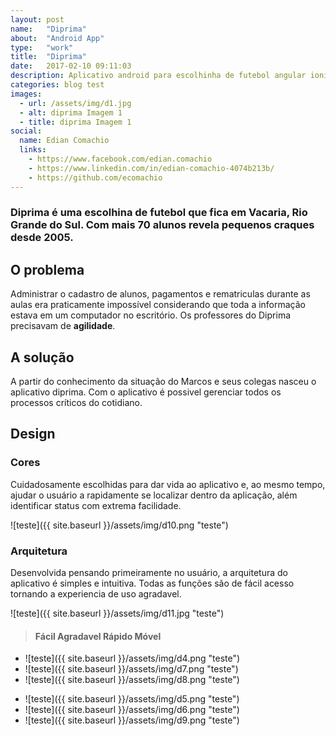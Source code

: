 ```yaml
---
layout: post
name:   "Diprima"
about:  "Android App"
type:   "work"
title:  "Diprima"
date:   2017-02-10 09:11:03
description: Aplicativo android para escolhinha de futebol angular ionic es6
categories: blog test
images:
  - url: /assets/img/d1.jpg
  - alt: diprima Imagem 1
  - title: diprima Imagem 1
social:
  name: Edian Comachio
  links:
    - https://www.facebook.com/edian.comachio    
    - https://www.linkedin.com/in/edian-comachio-4074b213b/    
    - https://github.com/ecomachio    
---
```


### Diprima é uma escolhina de futebol que fica em Vacaria, Rio Grande do Sul. Com mais 70 alunos revela pequenos craques desde 2005.
 
O problema
----------
Administrar o cadastro de alunos, pagamentos e rematriculas durante as aulas era praticamente impossível considerando que toda a informação estava em um computador no escritório. Os professores do Diprima precisavam de **agilidade**.

A solução
---------
A partir do conhecimento da situação do Marcos e seus colegas nasceu o aplicativo diprima. Com o aplicativo é possivel gerenciar todos os processos críticos do cotidiano.

Design
------

### Cores

Cuidadosamente escolhidas para dar vida ao aplicativo e, ao mesmo tempo, ajudar o usuário a rapidamente se localizar dentro da aplicação, além identificar status com extrema facilidade.

>
  ![teste]({{ site.baseurl }}/assets/img/d10.png "teste")

### Arquitetura
Desenvolvida pensando primeiramente no usuário, a arquitetura do aplicativo é simples e intuitiva. Todas as funções são de fácil acesso tornando a experiencia de uso agradavel.

>
  ![teste]({{ site.baseurl }}/assets/img/d11.jpg "teste")

> #### Fácil Agradavel Rápido Móvel

>
  - ![teste]({{ site.baseurl }}/assets/img/d4.png "teste")
  - ![teste]({{ site.baseurl }}/assets/img/d7.png "teste")
  - ![teste]({{ site.baseurl }}/assets/img/d8.png "teste")

>
  - ![teste]({{ site.baseurl }}/assets/img/d5.png "teste")
  - ![teste]({{ site.baseurl }}/assets/img/d6.png "teste")
  - ![teste]({{ site.baseurl }}/assets/img/d9.png "teste")

[jekyll-gh]: https://github.com/mojombo/jekyll
[jekyll]:    http://jekyllrb.com
